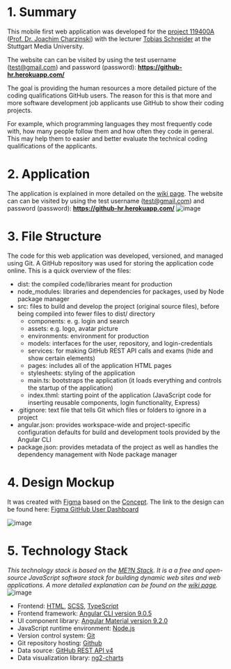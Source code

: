 # 1. Summary
This mobile first web application was developed for the [project 119400A](https://www.hdm-stuttgart.de/vorlesung_detail?vorlid=5212594) ([Prof. Dr. Joachim Charzinski](https://www.hdm-stuttgart.de/person_view_kuerzel?kuerzel=charzinski)) with the lecturer [Tobias Schneider](https://www.hdm-stuttgart.de/kontakt/suche_ergebnis_liste?Id=6375853) at the Stuttgart Media University. 

The website can can be visited by using the test username (test@gmail.com) and password (password): **https://github-hr.herokuapp.com/**

The goal is providing the human resources a more detailed picture of the coding qualifications GitHub users. The reason for this is that more and more software development job applicants use GitHub to show their coding projects.

For example, which programming languages they most frequently code with, how many people follow them and how often they code in general. This may help them to easier and better evaluate the technical coding qualifications of the applicants.

# 2. Application
The application is explained in more detailed on the [wiki page](https://github.com/johannesstroebele91/GitHubUserDashboard/wiki/Application-Explanation). The website can can be visited by using the test username (test@gmail.com) and password (password): **https://github-hr.herokuapp.com/**
![image](https://user-images.githubusercontent.com/33202527/90344410-d294e900-e019-11ea-8ed9-e878ec8c4bc7.png)

# 3. File Structure
The code for this web application was developed, versioned, and managed using Git. A GitHub repository was used for storing the application code online. This is a quick overview of the files:

* dist: the compiled code/libraries meant for production
* node_modules: libraries and dependencies for packages, used by Node package manager
* src: files to build and develop the project (original source files), before being
compiled into fewer files to dist/ directory
  * components: e. g. login and search
  * assets: e.g. logo, avatar picture
  * environments: environment for production
  * models: interfaces for the user, repository, and login-credentials
  * services: for making GitHub REST API calls 
and exams (hide and show certain elements)
  * pages: includes all of the application HTML pages
  * stylesheets: styling of the application
  * main.ts: bootstraps the application (it loads everything and controls the startup of the application)
  * index.thml: starting point of the application
(JavaScript code for inserting reusable components, login functionality, Express)
* .gitignore: text file that tells Git which files or folders to ignore in a project
* angular.json: provides workspace-wide and project-specific configuration defaults for build and development tools provided by the Angular CLI
* package.json: provides metadata of the project as well as handles the
dependency management with Node package manager

# 4. Design Mockup
It was created with [Figma](https://www.figma.com/) based on the [Concept](https://github.com/johannesstroebele91/GitHub_User_Dashboard/wiki/Concept/). The link to the design can be found here: [Figma GitHub User Dashboard](https://www.figma.com/file/nWGswJQDBkAM0IAn1371YH/GitHub-User-Dashboard)

![image](https://user-images.githubusercontent.com/33202527/83942333-db379a80-a7f2-11ea-998c-987b91653fec.png)

# 5. Technology Stack
_This technology stack is based on the [ME?N Stack](https://en.wikipedia.org/wiki/MEAN_(solution_stack)). It is a a free and open-source JavaScript software stack for building dynamic web sites and web applications. A more detailed explanation can be found on the [wiki page](https://github.com/johannesstroebele91/GitHubUserDashboard/wiki/Technology-Stack)._
![image](https://user-images.githubusercontent.com/33202527/90343811-3b796280-e014-11ea-9ea6-f7da7efeb4a6.png)
* Frontend: [HTML](https://www.w3.org/TR/html52/), [SCSS](https://sass-lang.com/), [TypeScript](https://www.typescriptlang.org/)
* Frontend framework: [Angular CLI version 9.0.5](https://github.com/angular/angular-cli)
* UI component library: [Angular Material version 9.2.0](https://material.angular.io/)
* JavaScript runtime environment: [Node.js](https://nodejs.org/en/) 
* Version control system: [Git](https://git-scm.com/)
* Git repository hosting: [Github](http://github.com/)
* Data source: [GitHub REST API v4](https://developer.github.com/v4/)
* Data visualization library: [ng2-charts](https://valor-software.com/ng2-charts/)
